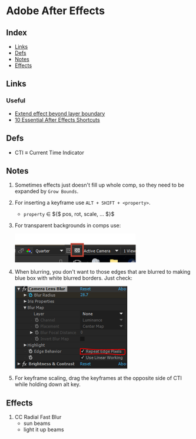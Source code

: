 # Adobe After Effects

## Index

  - [Links](#links)
  - [Defs](#defs)
  - [Notes](#notes)
  - [Effects](#effects)

## Links

### Useful

  - [Extend effect beyond layer boundary](https://forums.creativecow.net/thread/2/1094938)
  - [10 Essential After Effects Shortcuts](https://www.premiumbeat.com/blog/10-essential-after-effects-shortcuts/)

## Defs

- CTI $\equiv$ Current Time Indicator

## Notes

1. Sometimes effects just doesn't fill up whole comp, so they need to be expanded by `Grow Bounds`.

2. For inserting a keyframe use `ALT + SHIFT + <property>`.
   - `property` $\in$ ${$ pos, rot, scale, ... $}$

3. For transparent backgrounds in comps use:

    ![adobe-3](adobe-3.png)

4. When blurring, you don't want to those edges
that are blurred to making blue box with
white blurred borders. Just check:

    ![adobe-4](adobe-4.png)

5. For keyframe scaling, drag the keyframes at the opposite side of CTI while holding down alt key.

## Effects

1. CC Radial Fast Blur
   - sun beams
   - light it up beams
